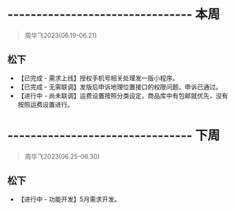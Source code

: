# -------------------------------- 本周
> 周华飞2023(06.19-06.21)
## 松下
* 【已完成 - 需求上线】授权手机号相关处理发一版小程序。
* 【已完成 - 无需联调】发版后申诉地理位置接口的权限问题。申诉已通过。
* 【进行中 - 尚未联调】运费设置按照分类设定，商品库中有包邮就优先，没有按照运费设置进行。

# -------------------------------- 下周
> 周华飞2023(06.25-06.30)
## 松下
* 【进行中 - 功能开发】5月需求开发。
